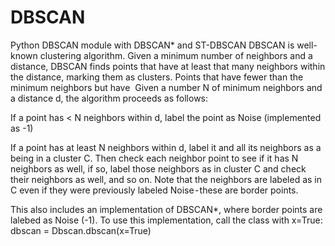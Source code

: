 # DBSCAN

Python DBSCAN module with DBSCAN* and ST-DBSCAN
DBSCAN is well-known clustering algorithm. Given a minimum number of neighbors and a distance, DBSCAN finds points that have at least that many neighbors within the distance, marking them as clusters. Points that have fewer than the minimum neighbors but have 
Given a number N of minimum neighbors and a distance d, the algorithm proceeds as follows:

  If a point has < N neighbors within d, label the point as Noise (implemented as -1)

  If a point has at least N neighbors within d, label it and all its neighbors as a being in a cluster C. 
    Then check each neighbor point to see if it has N neighbors as well, if so, 
    label those neighbors as in cluster C and check their neighbors as well, and so on. 
      Note that the neighbors are labeled as in C even if they were previously 
      labeled Noise - these are border points.


This also includes an implementation of DBSCAN*, where border points are lalebed as Noise (-1).
To use this implementation, call the class with x=True:
dbscan = Dbscan.dbscan(x=True)
